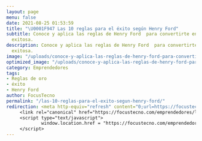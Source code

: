 ```yaml
---
layout: page
menu: false
date: 2021-08-25 01:53:59
title: "\U0001F947 Las 10 reglas para el éxito según Henry Ford"
subtitle: Conoce y aplica las reglas de Henry Ford  para convertirte en una persona
  exitosa.
description: Conoce y aplica las reglas de Henry Ford  para convertirte en una persona
  exitosa.
image: "/uploads/conoce-y-aplica-las-reglas-de-henry-ford-para-convertirte-en-una-persona-exitosa.webp"
optimized_image: "/uploads/conoce-y-aplica-las-reglas-de-henry-ford-para-convertirte-en-una-persona-exitosa.webp"
category: Emprendedores
tags:
- Reglas de oro
- éxito
- Henry Ford
author: FocusTecno
permalink: "/las-10-reglas-para-el-exito-segun-henry-ford/"
redirection: <meta http-equiv="refresh" content="0;url=https://focustecno.com/emprendedores/las-10-reglas-para-el-exito-segun-henry-ford/"/>
     <link rel="canonical" href="https://focustecno.com/emprendedores/las-10-reglas-para-el-exito-segun-henry-ford/"/>
     <script type="text/javascript">
             window.location.href = "https://focustecno.com/emprendedores/las-10-reglas-para-el-exito-segun-henry-ford/"
     </script>
---
```

